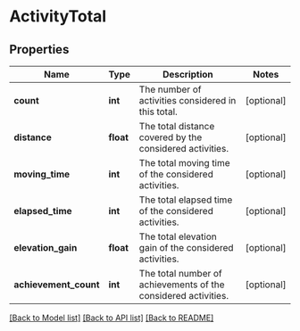 # ActivityTotal

## Properties
Name | Type | Description | Notes
------------ | ------------- | ------------- | -------------
**count** | **int** | The number of activities considered in this total. | [optional] 
**distance** | **float** | The total distance covered by the considered activities. | [optional] 
**moving_time** | **int** | The total moving time of the considered activities. | [optional] 
**elapsed_time** | **int** | The total elapsed time of the considered activities. | [optional] 
**elevation_gain** | **float** | The total elevation gain of the considered activities. | [optional] 
**achievement_count** | **int** | The total number of achievements of the considered activities. | [optional] 

[[Back to Model list]](../README.md#documentation-for-models) [[Back to API list]](../README.md#documentation-for-api-endpoints) [[Back to README]](../README.md)


